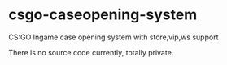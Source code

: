 # csgo-caseopening-system
CS:GO Ingame case opening system with store,vip,ws support

There is no source code currently, totally private.

